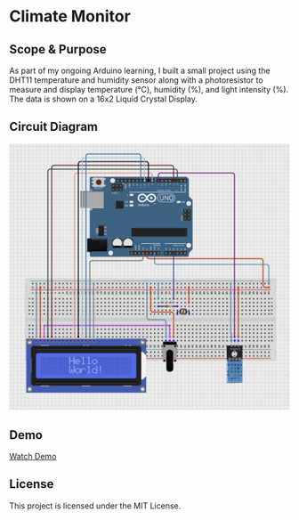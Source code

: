 # Climate Monitor

## Scope & Purpose
As part of my ongoing Arduino learning, I built a small project using the DHT11 temperature and humidity sensor along with a photoresistor to measure and display temperature (°C), humidity (%), and light intensity (%). The data is shown on a 16x2 Liquid Crystal Display.

## Circuit Diagram
![Circuit](images/circuit.png)

## Demo
[Watch Demo](https://youtube.com/shorts/g7RLMQtHDNw?feature=share)

## License
This project is licensed under the MIT License.
